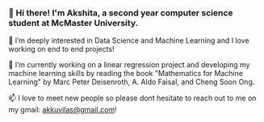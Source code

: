 ### 👋 Hi there! I'm Akshita, a second year computer science student at McMaster University. 
🔭 I’m deeply interested in Data Science and Machine Learning and I love working on end to end projects!

🌱 I’m currently working on a linear regression project and developing my machine learning skills by reading the book "Mathematics for Machine Learning" by Marc Peter Deisenroth, A. Aldo Faisal, and Cheng Soon Ong.  

📫 I love to meet new people so please dont hesitate to reach out to me on my gmail: akkuvilas@gmail.com!

